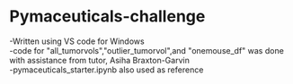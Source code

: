# Pymaceuticals-challenge
-Written using VS code for Windows <br>
-code for "all_tumorvols","outlier_tumorvol",and "onemouse_df" was done with assistance from tutor, Asiha Braxton-Garvin <br>
-pymaceuticals_starter.ipynb also used as reference
